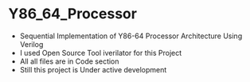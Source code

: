 # Y86_64_Processor
- Sequential Implementation of Y86-64 Processor Architecture Using Verilog
- I used Open Source Tool iverilator for  this Project
- All all files are in Code section
- Still this project is Under active development 
